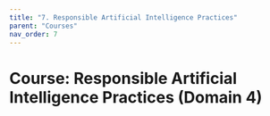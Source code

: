 ```yaml
---
title: "7. Responsible Artificial Intelligence Practices"
parent: "Courses"
nav_order: 7
---
```


# Course: Responsible Artificial Intelligence Practices (Domain 4)
